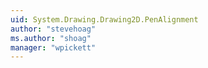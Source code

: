 ```yaml
---
uid: System.Drawing.Drawing2D.PenAlignment
author: "stevehoag"
ms.author: "shoag"
manager: "wpickett"
---
```

